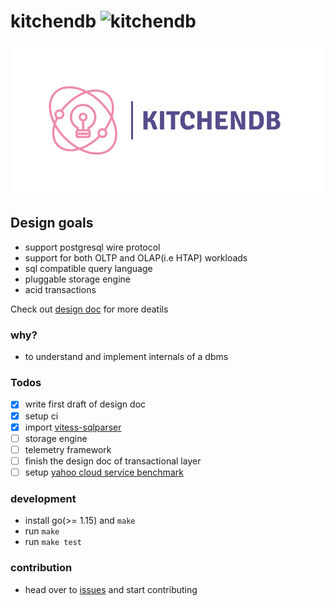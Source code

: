 # kitchendb ![kitchendb](https://github.com/devenbhooshan/kitchendb/workflows/kitchendb/badge.svg?branch=master)
![alt text](logo.png "logo")

## Design goals

- support postgresql wire protocol
- support for both OLTP and OLAP(i.e HTAP) workloads
- sql compatible query language
- pluggable storage engine
- acid transactions

Check out [design doc](./docs/design.md) for more deatils

### why?

- to understand and implement internals of a dbms 

### Todos

- [x] write first draft of design doc
- [x] setup ci
- [x] import [vitess-sqlparser](https://github.com/blastrain/vitess-sqlparser)
- [ ] storage engine
- [ ] telemetry framework
- [ ] finish the design doc of transactional layer
- [ ] setup [yahoo cloud service benchmark](https://github.com/brianfrankcooper/YCSB)

### development

- install go(>= 1.15) and `make`
- run `make`
- run `make test`

### contribution

- head over to [issues](https://github.com/devenbhooshan/kitchendb/issues) and start contributing
